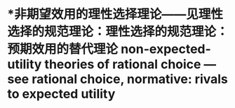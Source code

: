 # \*非期望效用的理性选择理论——见理性选择的规范理论：理性选择的规范理论：预期效用的替代理论 non-expected-utility theories of rational choice — see rational choice, normative: rivals to expected utility
